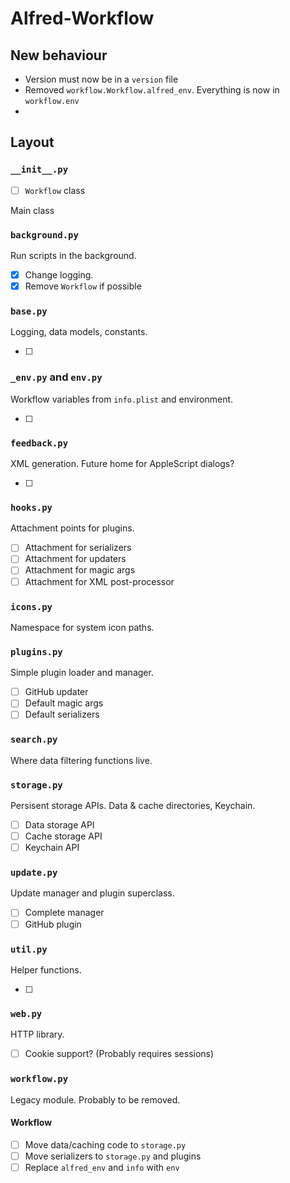 
# Alfred-Workflow #

## New behaviour ##

- Version must now be in a `version` file
- Removed `workflow.Workflow.alfred_env`. Everything is now in `workflow.env`
- 

## Layout ##

### `__init__.py` ###

- [ ] `Workflow` class

Main class

### `background.py` ###

Run scripts in the background.

- [x] Change logging.
- [x] Remove `Workflow` if possible

### `base.py` ###

Logging, data models, constants.

- [ ] 

### `_env.py` and `env.py` ###

Workflow variables from `info.plist` and environment.

- [ ] 

### `feedback.py` ###

XML generation. Future home for AppleScript dialogs?

- [ ] 

### `hooks.py` ###

Attachment points for plugins.

- [ ] Attachment for serializers
- [ ] Attachment for updaters
- [ ] Attachment for magic args
- [ ] Attachment for XML post-processor

### `icons.py` ###

Namespace for system icon paths.

### `plugins.py` ###

Simple plugin loader and manager.

- [ ] GitHub updater
- [ ] Default magic args
- [ ] Default serializers

### `search.py` ###

Where data filtering functions live.

### `storage.py` ###

Persisent storage APIs. Data & cache directories, Keychain.

- [ ] Data storage API
- [ ] Cache storage API
- [ ] Keychain API

### `update.py` ###

Update manager and plugin superclass.

- [ ] Complete manager
- [ ] GitHub plugin

### `util.py` ###

Helper functions.

- [ ] 

### `web.py` ###

HTTP library.

- [ ] Cookie support? (Probably requires sessions)

### `workflow.py` ###

Legacy module. Probably to be removed.

#### Workflow ####

- [ ] Move data/caching code to `storage.py`
- [ ] Move serializers to `storage.py` and plugins
- [ ] Replace `alfred_env` and `info` with `env`
